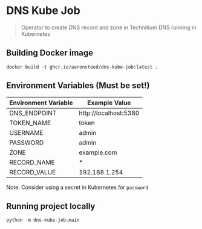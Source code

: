 # DNS Kube Job
> Operator to create DNS record and zone in Technitium DNS running in Kubernetes

## Building Docker image
```shell
docker build -t ghcr.io/aaronsteed/dns-kube-job:latest .
```


## Environment Variables (Must be set!)
| Environment Variable | Example Value         |
|----------------------|-----------------------|
| DNS_ENDPOINT         | http://localhost:5380 |
| TOKEN_NAME           | token                 |
| USERNAME             | admin                 |
| PASSWORD             | admin                 |
| ZONE                 | example.com           |
| RECORD_NAME          | *                     |
| RECORD_VALUE         | 192.168.1.254         |

Note: Consider using a secret in Kubernetes for `password`
## Running project locally
```shell
python -m dns-kube-job.main
```